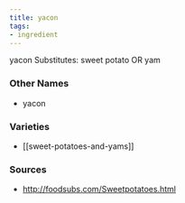 ```yaml
---
title: yacon
tags:
- ingredient
---
```

yacon Substitutes: sweet potato OR yam

### Other Names

* yacon

### Varieties

* [[sweet-potatoes-and-yams]]

### Sources
* http://foodsubs.com/Sweetpotatoes.html
